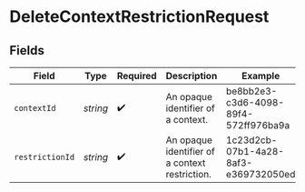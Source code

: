 # DeleteContextRestrictionRequest


## Fields

| Field                                          | Type                                           | Required                                       | Description                                    | Example                                        |
| ---------------------------------------------- | ---------------------------------------------- | ---------------------------------------------- | ---------------------------------------------- | ---------------------------------------------- |
| `contextId`                                    | *string*                                       | :heavy_check_mark:                             | An opaque identifier of a context.             | be8bb2e3-c3d6-4098-89f4-572ff976ba9a           |
| `restrictionId`                                | *string*                                       | :heavy_check_mark:                             | An opaque identifier of a context restriction. | 1c23d2cb-07b1-4a28-8af3-e369732050ed           |